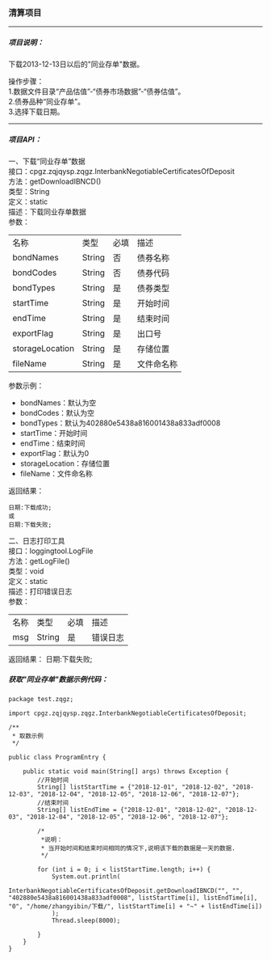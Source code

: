 ### 清算项目
----

##### 项目说明：
下载2013-12-13日以后的"同业存单"数据。<br>

操作步骤：<br>
1.数据文件目录“产品估值”-“债券市场数据”-“债券估值”。<br>
2.债券品种“同业存单”。<br>
3.选择下载日期。<br>

----

##### 项目API：

一、下载“同业存单”数据<br>
接口：cpgz.zqjqysp.zqgz.InterbankNegotiableCertificatesOfDeposit<br>
方法：getDownloadIBNCD()<br>
类型：String<br>
定义：static<br>
描述：下载同业存单数据<br>
参数：
<table>
<tr>
    <td>名称</td>
    <td>类型</td>
    <td>必填</td>
    <td>描述</td>
</tr>

<tr>
    <td>bondNames</td>
    <td>String</td>
    <td>否</td>
    <td>债券名称</td>
</tr>

<tr>
    <td>bondCodes</td>
    <td>String</td>
    <td>否</td>
    <td>债券代码</td>
</tr>

<tr>
    <td>bondTypes</td>
    <td>String</td>
    <td>是</td>
    <td>债券类型</td>
</tr>

<tr>
    <td>startTime</td>
    <td>String</td>
    <td>是</td>
    <td>开始时间</td>
</tr>

<tr>
    <td>endTime</td>
    <td>String</td>
    <td>是</td>
    <td>结束时间</td>
</tr>

<tr>
    <td>exportFlag</td>
    <td>String</td>
    <td>是</td>
    <td>出口号</td>
</tr>

<tr>
    <td>storageLocation</td>
    <td>String</td>
    <td>是</td>
    <td>存储位置</td>
</tr>

<tr>
    <td>fileName</td>
    <td>String</td>
    <td>是</td>
    <td>文件命名称</td>
</tr>

</table>

参数示例：<br>
*  bondNames：默认为空
*  bondCodes：默认为空
*  bondTypes：默认为402880e5438a816001438a833adf0008
*  startTime：开始时间
*  endTime：结束时间
*  exportFlag：默认为0
*  storageLocation：存储位置
*  fileName：文件命名称


返回结果：<br>

    日期:下载成功;
    或
    日期:下载失败;


二、日志打印工具<br>
接口：loggingtool.LogFile<br>
方法：getLogFile()<br>
类型：void<br>
定义：static<br>
描述：打印错误日志<br>
参数：
<table>

<tr>
    <td>名称</td>
    <td>类型</td>
    <td>必填</td>
    <td>描述</td>
</tr>

<tr>
    <td>msg</td>
    <td>String</td>
    <td>是</td>
    <td>错误日志</td>
</tr>

</table>

返回结果： 日期:下载失败;

##### 获取"同业存单"数据示例代码：

    package test.zqgz;

    import cpgz.zqjqysp.zqgz.InterbankNegotiableCertificatesOfDeposit;

    /**
     * 取数示例
     */

    public class ProgramEntry {

        public static void main(String[] args) throws Exception {
            //开始时间
            String[] listStartTime = {"2018-12-01", "2018-12-02", "2018-12-03", "2018-12-04", "2018-12-05", "2018-12-06", "2018-12-07"};
            //结束时间
            String[] listEndTime = {"2018-12-01", "2018-12-02", "2018-12-03", "2018-12-04", "2018-12-05", "2018-12-06", "2018-12-07"};

            /*
             *说明：
             * 当开始时间和结束时间相同的情况下,说明该下载的数据是一天的数据.
             */

            for (int i = 0; i < listStartTime.length; i++) {
                System.out.println(
                        InterbankNegotiableCertificatesOfDeposit.getDownloadIBNCD("", "", "402880e5438a816001438a833adf0008", listStartTime[i], listEndTime[i], "0", "/home/zhangyibin/下载/", listStartTime[i] + "~" + listEndTime[i])
                );
                Thread.sleep(8000);

            }
        }
    }



